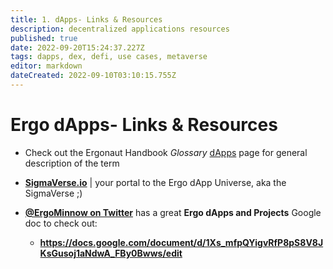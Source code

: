 ```yaml
---
title: 1. dApps- Links & Resources
description: decentralized applications resources
published: true
date: 2022-09-20T15:24:37.227Z
tags: dapps, dex, defi, use cases, metaverse
editor: markdown
dateCreated: 2022-09-10T03:10:15.755Z
---
```


# Ergo dApps- Links & Resources
- Check out the Ergonaut Handbook *Glossary* [dApps](https://ergonaut.space/en/Glossary/dApps) page for general description of the term
- [**SigmaVerse.io**](https://sigmaverse.io/all-projects/?category=All) | your portal to the Ergo dApp Universe, aka the SigmaVerse ;)

- [**@ErgoMinnow on Twitter**](https://twitter.com/ErgoMinnow?s=20&t=3OHzqaQUj3xRuoV7XUH9Aw) has a great **Ergo dApps and Projects** Google doc to check out: 

    - **https://docs.google.com/document/d/1Xs_mfpQYigvRfP8pS8V8JKsGusoj1aNdwA_FBy0Bwws/edit**
    
    
